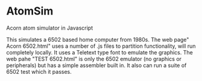 # AtomSim
Acorn atom simulator in Javascript 

This simulates a 6502 based home computer from 1980s. The web page" Acorn 6502.html" uses a number of .js files to partition functionality, will run completely locally. It uses a Teletext type font to emulate the graphics. The web pahe "TEST 6502.html" is only the 6502 emulator (no graphics or peripherals) but has a simple assembler built in. It also can run a suite of 6502 test which it passes.

